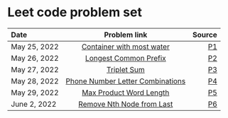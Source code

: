 # Leet code problem set
| Date        | Problem link  																								| Source        |
| :---        | :----:     																									| ---: 			|
| May 25, 2022| [Container with most water](https://leetcode.com/problems/container-with-most-water/) 						| [P1](P1)  	|
| May 26, 2022| [Longest Common Prefix](https://leetcode.com/problems/longest-common-prefix/) 								| [P2](P2)  	|
| May 27, 2022| [Triplet Sum](https://leetcode.com/problems/3sum/) 															| [P3](P3)  	|
| May 28, 2022| [Phone Number Letter Combinations](https://leetcode.com/problems/letter-combinations-of-a-phone-number/) 	| [P4](P4)  	|
| May 29, 2022| [Max Product Word Length](https://leetcode.com/problems/maximum-product-of-word-lengths/) 					| [P5](P5)  	|
| June 2, 2022| [Remove Nth Node from Last](https://leetcode.com/problems/remove-nth-node-from-end-of-list/)				| [P6](P6)		|